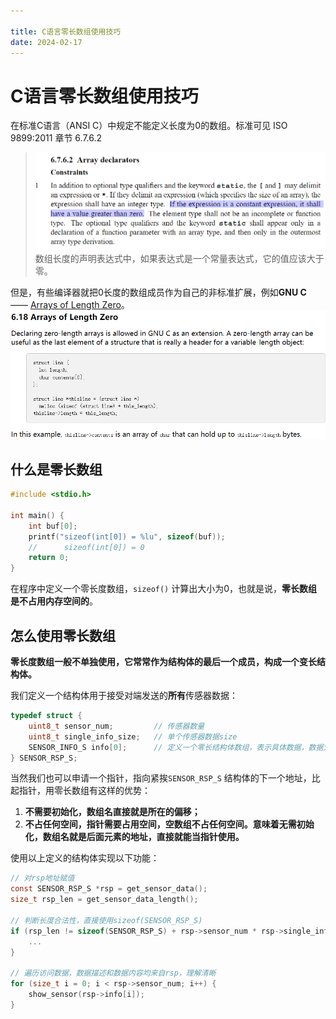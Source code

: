 ```yaml
---

title: C语言零长数组使用技巧
date: 2024-02-17
---
```

# C语言零长数组使用技巧

在标准C语言（ANSI C）中规定不能定义长度为0的数组。标准可见 ISO 9899:2011  章节 6.7.6.2

> ![](https://raw.githubusercontent.com/smilelc3/blog/main/images/C语言零长数组使用技巧/image.png)
> 数组长度的声明表达式中，如果表达式是一个常量表达式，它的值应该大于零。

但是，有些编译器就把0长度的数组成员作为自己的非标准扩展，例如**GNU C** —— [Arrays of Length Zero](https://gcc.gnu.org/onlinedocs/gcc/Zero-Length.html)。
![](https://raw.githubusercontent.com/smilelc3/blog/main/images/C语言零长数组使用技巧/1708158168447_image.png)

## 什么是零长数组

```c
#include <stdio.h>

int main() {
    int buf[0];
    printf("sizeof(int[0]) = %lu", sizeof(buf));
    //      sizeof(int[0]) = 0
    return 0;
}
```

在程序中定义一个零长度数组，`sizeof()` 计算出大小为0，也就是说，**零长数组是不占用内存空间的**。

## 怎么使用零长数组

**零长度数组一般不单独使用，它常常作为结构体的最后一个成员，构成一个变长结构体。**

我们定义一个结构体用于接受对端发送的**所有**传感器数据：

```c
typedef struct {
    uint8_t sensor_num;         // 传感器数量
    uint8_t single_info_size;   // 单个传感器数据size
    SENSOR_INFO_S info[0];      // 定义一个零长结构体数组，表示具体数据，数据大小 = sensor_num * sensor_info_size
} SENSOR_RSP_S;
```

当然我们也可以申请一个指针，指向紧挨`SENSOR_RSP_S` 结构体的下一个地址，比起指针，用零长数组有这样的优势：

1. **不需要初始化，数组名直接就是所在的偏移；**
2. **不占任何空间，指针需要占用空间，空数组不占任何空间。意味着无需初始化，数组名就是后面元素的地址，直接就能当指针使用。**

使用以上定义的结构体实现以下功能：

```c
// 对rsp地址赋值
const SENSOR_RSP_S *rsp = get_sensor_data();
size_t rsp_len = get_sensor_data_length();

// 判断长度合法性，直接使用sizeof(SENSOR_RSP_S)
if (rsp_len != sizeof(SENSOR_RSP_S) + rsp->sensor_num * rsp->single_info_size) {
    ...
}

// 遍历访问数据，数据描述和数据内容均来自rsp，理解清晰
for (size_t i = 0; i < rsp->sensor_num; i++) {
    show_sensor(rsp->info[i]);
}
```
